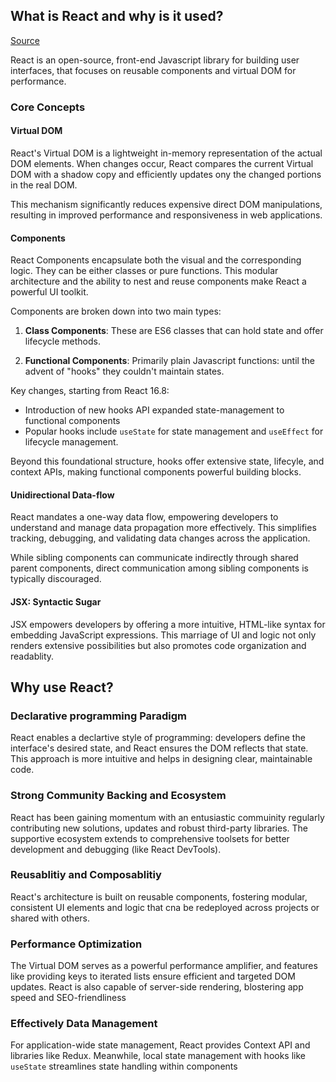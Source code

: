 ## What is React and why is it used?

[Source](https://devinterview.io/questions/web-and-mobile-development/react-interview-questions/)

React is an open-source, front-end Javascript library for building user interfaces, that focuses on reusable components and virtual DOM for performance.

### Core Concepts

#### Virtual DOM

React's Virtual DOM is a lightweight in-memory representation of the actual DOM elements. When changes occur, React compares the current Virtual DOM with a shadow copy and efficiently updates ony the changed portions in the real DOM.

This mechanism significantly reduces expensive direct DOM manipulations, resulting in improved performance and responsiveness in web applications.

#### Components

React Components encapsulate both the visual and the corresponding logic. They can be either classes or pure functions. This modular architecture and the ability to nest and reuse components make React a powerful UI toolkit.

Components are broken down into two main types:

1. **Class Components**: These are ES6 classes that can hold state and offer lifecycle methods.

2. **Functional Components**: Primarily plain Javascript functions: until the advent of "hooks" they couldn't maintain states.

Key changes, starting from React 16.8:

- Introduction of new hooks API expanded state-management to functional components
- Popular hooks include `useState` for state management and `useEffect` for lifecycle management.

Beyond this foundational structure, hooks offer extensive state, lifecyle, and context APIs, making functional components powerful building blocks.

#### Unidirectional Data-flow

React mandates a one-way data flow, empowering developers to understand and manage data propagation more effectively. This simplifies tracking, debugging, and validating data changes across the application.

While sibling components can communicate indirectly through shared parent components, direct communication among sibling components is typically discouraged.

#### JSX: Syntactic Sugar

JSX empowers developers by offering a more intuitive, HTML-like syntax for embedding JavaScript expressions. This marriage of UI and logic not only renders extensive possibilities but also promotes code organization and readablity.

## Why use React?

### Declarative programming Paradigm

React enables a declartive style of programming: developers define the interface's desired state, and React ensures the DOM reflects that state. This approach is more intuitive and helps in designing clear, maintainable code.

### Strong Community Backing and Ecosystem

React has been gaining momentum with an entusiastic commuinity regularly contributing new solutions, updates and robust third-party libraries. The supportive ecosystem extends to comprehensive toolsets for better development and debugging (like React DevTools).

### Reusablitiy and Composablitiy

React's architecture is built on reusable components, fostering modular, consistent UI elements and logic that cna be redeployed across projects or shared with others.

### Performance Optimization

The Virtual DOM serves as a powerful performance amplifier, and features like providing keys to iterated lists ensure efficient and targeted DOM updates. React is also capable of server-side rendering, blostering app speed and SEO-friendliness

### Effectively Data Management

For application-wide state management, React provides Context API and libraries like Redux. Meanwhile, local state management with hooks like `useState` streamlines state handling within components
